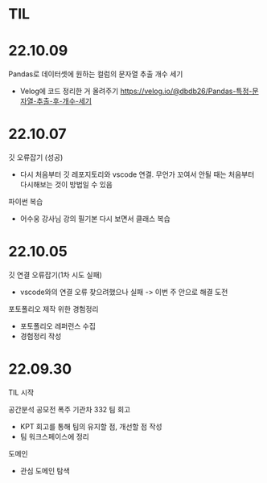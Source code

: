 # TIL

# 22.10.09 

Pandas로 데이터셋에 원하는 컬럼의 문자열 추출 개수 세기
* Velog에 코드 정리한 거 올려주기 https://velog.io/@dbdb26/Pandas-특정-문자열-추출-후-개수-세기

# 22.10.07

깃 오류잡기 (성공)
* 다시 처음부터 깃 레포지토리와 vscode 연결.
무언가 꼬여서 안될 때는 처음부터 다시해보는 것이 방법일 수 있음

파이썬 복습
* 어수웅 강사님 강의 필기본 다시 보면서 클래스 복습
# 22.10.05

깃 연결 오류잡기(1차 시도 실패)
* vscode와의 연결 오류 찾으려했으나 실패 -> 이번 주 안으로 해결 도전

포토폴리오 제작 위한 경험정리
* 포토폴리오 레퍼런스 수집
* 경험정리 작성


# 22.09.30

TIL 시작

공간분석 공모전 폭주 기관차 332 팀 회고
* KPT 회고를 통해 팀의 유지할 점, 개선할 점 작성
* 팀 워크스페이스에 정리

도메인
* 관심 도메인 탐색
